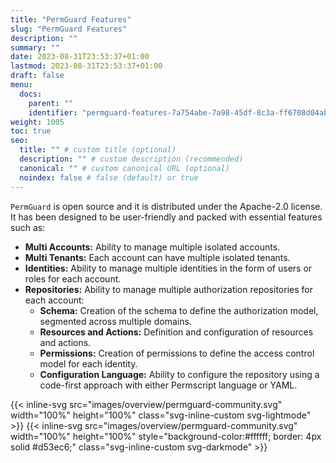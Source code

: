 ```yaml
---
title: "PermGuard Features"
slug: "PermGuard Features"
description: ""
summary: ""
date: 2023-08-31T23:53:37+01:00
lastmod: 2023-08-31T23:53:37+01:00
draft: false
menu:
  docs:
    parent: ""
    identifier: "permguard-features-7a754abe-7a98-45df-8c3a-ff6708d04abc"
weight: 1005
toc: true
seo:
  title: "" # custom title (optional)
  description: "" # custom description (recommended)
  canonical: "" # custom canonical URL (optional)
  noindex: false # false (default) or true
---
```

`PermGuard` is open source and it is distributed under the Apache-2.0 license.
It has been designed to be user-friendly and packed with essential features such as:

- **Multi Accounts:** Ability to manage multiple isolated accounts.
- **Multi Tenants:** Each account can have multiple isolated tenants.
- **Identities:** Ability to manage multiple identities in the form of users or roles for each account.
- **Repositories:** Ability to manage multiple authorization repositories for each account:
  - **Schema:** Creation of the schema to define the authorization model, segmented across multiple domains.
  - **Resources and Actions:** Definition and configuration of resources and actions.
  - **Permissions:** Creation of permissions to define the access control model for each identity.
  - **Configuration Language:** Ability to configure the repository using a code-first approach with either Permscript language or YAML.

{{< inline-svg src="images/overview/permguard-community.svg" width="100%" height="100%" class="svg-inline-custom svg-lightmode" >}}
{{< inline-svg src="images/overview/permguard-community.svg" width="100%" height="100%" style="background-color:#ffffff; border: 4px solid #d53ec6;"  class="svg-inline-custom svg-darkmode" >}}
